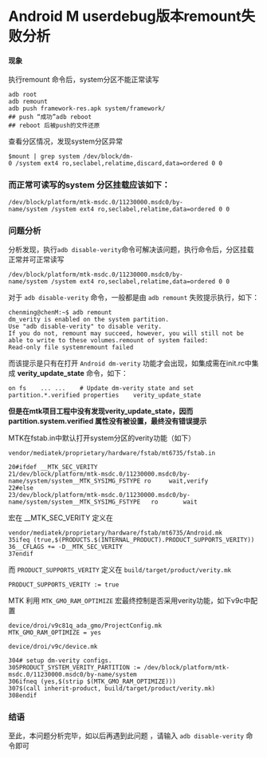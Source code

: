 # Android M userdebug版本remount失败分析

#### 现象

执行remount 命令后，system分区不能正常读写

```
adb root
adb remount
adb push framework-res.apk system/framework/
## push “成功”adb reboot
## reboot 后被push的文件还原
```

查看分区情况，发现system分区异常

```
$mount | grep system /dev/block/dm-0 /system ext4 ro,seclabel,relatime,discard,data=ordered 0 0
```

### 而正常可读写的system 分区挂载应该如下：

`/dev/block/platform/mtk-msdc.0/11230000.msdc0/by-name/system /system ext4 ro,seclabel,relatime,data=ordered 0 0`

### 问题分析

分析发现，执行`adb disable-verity`命令可解决该问题，执行命令后，分区挂载正常并可正常读写

`/dev/block/platform/mtk-msdc.0/11230000.msdc0/by-name/system /system ext4 ro,seclabel,relatime,data=ordered 0 0`

对于 `adb disable-verity` 命令，一般都是由 `adb remount` 失败提示执行，如下：

```
chenming@chenM:~$ adb remount
dm_verity is enabled on the system partition.
Use "adb disable-verity" to disable verity.
If you do not, remount may succeed, however, you will still not be able to write to these volumes.remount of system failed:
Read-only file systemremount failed
```

而该提示是只有在打开 `Android dm-verity` 功能才会出现，如集成需在init.rc中集成 **verity_update_state** 命令，如下：

```
on fs    ... ...    # Update dm-verity state and set partition.*.verified properties    verity_update_state
```

**但是在mtk项目工程中没有发现verity_update_state，因而partition.system.verified 属性没有被设置，最终没有错误提示**

MTK在fstab.in中默认打开system分区的verity功能（如下）

```
vendor/mediatek/proprietary/hardware/fstab/mt6735/fstab.in

20#ifdef __MTK_SEC_VERITY
21/dev/block/platform/mtk-msdc.0/11230000.msdc0/by-name/system/system__MTK_SYSIMG_FSTYPE ro	    wait,verify
22#else
23/dev/block/platform/mtk-msdc.0/11230000.msdc0/by-name/system/system__MTK_SYSIMG_FSTYPE   ro	    wait
```

宏在 __MTK_SEC_VERITY 定义在

```
vendor/mediatek/proprietary/hardware/fstab/mt6735/Android.mk
35ifeq (true,$(PRODUCTS.$(INTERNAL_PRODUCT).PRODUCT_SUPPORTS_VERITY))
36__CFLAGS += -D__MTK_SEC_VERITY
37endif
```

而 `PRODUCT_SUPPORTS_VERITY` 定义在 `build/target/product/verity.mk`


`PRODUCT_SUPPORTS_VERITY := true`

MTK 利用 `MTK_GMO_RAM_OPTIMIZE` 宏最终控制是否采用verity功能，如下v9c中配置

```
device/droi/v9c81q_ada_gmo/ProjectConfig.mk
MTK_GMO_RAM_OPTIMIZE = yes

device/droi/v9c/device.mk

304# setup dm-verity configs.
305PRODUCT_SYSTEM_VERITY_PARTITION := /dev/block/platform/mtk-msdc.0/11230000.msdc0/by-name/system
306ifneq (yes,$(strip $(MTK_GMO_RAM_OPTIMIZE)))
307$(call inherit-product, build/target/product/verity.mk)
308endif
```


### 结语

至此，本问题分析完毕，如以后再遇到此问题 ，请输入 `adb disable-verity` 命令即可
